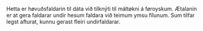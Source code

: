 Hetta er høvuðsfaldarin til dáta við tilknýti til máltøkni á føroyskum.
Ætalanin er at gera faldarar undir hesum faldara við teimum ymsu fílunum.
Sum tilfar legst afturat, kunnu gerast fleiri undirfaldarar.
